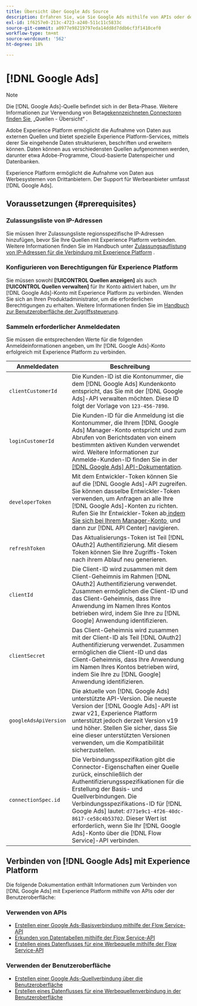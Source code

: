 ```yaml
---
title: Übersicht über Google Ads Source
description: Erfahren Sie, wie Sie Google Ads mithilfe von APIs oder der Benutzeroberfläche mit Adobe Experience Platform verbinden.
exl-id: 1f6257e0-213c-4723-a240-511c11c5833c
source-git-commit: a0977e98219797eda14dd8d7ddb6cf3f1410cef0
workflow-type: tm+mt
source-wordcount: '562'
ht-degree: 18%

---
```


# [!DNL Google Ads]

>[!NOTE]
>
>Die [!DNL Google Ads]-Quelle befindet sich in der Beta-Phase. Weitere Informationen zur Verwendung von Beta[gekennzeichneten Connectoren finden Sie &#x200B;](../../home.md#terms-and-conditions) „Quellen - Übersicht“ .

Adobe Experience Platform ermöglicht die Aufnahme von Daten aus externen Quellen und bietet spezielle Experience Platform-Services, mittels derer Sie eingehende Daten strukturieren, beschriften und erweitern können. Daten können aus verschiedensten Quellen aufgenommen werden, darunter etwa Adobe-Programme, Cloud-basierte Datenspeicher und Datenbanken.

Experience Platform ermöglicht die Aufnahme von Daten aus Werbesystemen von Drittanbietern. Der Support für Werbeanbieter umfasst [!DNL Google Ads].

## Voraussetzungen {#prerequisites}

### Zulassungsliste von IP-Adressen

Sie müssen Ihrer Zulassungsliste regionsspezifische IP-Adressen hinzufügen, bevor Sie Ihre Quellen mit Experience Platform verbinden. Weitere Informationen finden Sie im Handbuch unter [Zulassungsauflistung von IP-Adressen für die Verbindung mit Experience Platform](../../ip-address-allow-list.md) .

### Konfigurieren von Berechtigungen für Experience Platform

Sie müssen sowohl **[!UICONTROL Quellen anzeigen]** als auch **[!UICONTROL Quellen verwalten]** für Ihr Konto aktiviert haben, um Ihr [!DNL Google Ads]-Konto mit Experience Platform zu verbinden. Wenden Sie sich an Ihren Produktadministrator, um die erforderlichen Berechtigungen zu erhalten. Weitere Informationen finden Sie im [Handbuch zur Benutzeroberfläche der Zugriffssteuerung](../../../access-control/ui/overview.md).

### Sammeln erforderlicher Anmeldedaten

Sie müssen die entsprechenden Werte für die folgenden Anmeldeinformationen angeben, um Ihr [!DNL Google Ads]-Konto erfolgreich mit Experience Platform zu verbinden.

| Anmeldedaten | Beschreibung |
| --- | --- |
| `clientCustomerId` | Die Kunden-ID ist die Kontonummer, die dem [!DNL Google Ads] Kundenkonto entspricht, das Sie mit der [!DNL Google Ads]-API verwalten möchten. Diese ID folgt der Vorlage von `123-456-7890`. |
| `loginCustomerId` | Die Kunden-ID für die Anmeldung ist die Kontonummer, die Ihrem [!DNL Google Ads] Manager-Konto entspricht und zum Abrufen von Berichtsdaten von einem bestimmten aktiven Kunden verwendet wird. Weitere Informationen zur Anmelde-Kunden-ID finden Sie in der [[!DNL Google Ads] API-Dokumentation](https://developers.google.com/search-ads/reporting/concepts/login-customer-id). |
| `developerToken` | Mit dem Entwickler-Token können Sie auf die [!DNL Google Ads]-API zugreifen. Sie können dasselbe Entwickler-Token verwenden, um Anfragen an alle Ihre [!DNL Google Ads]-Konten zu richten. Rufen Sie Ihr Entwickler-Token ab[&#x200B; indem Sie sich bei Ihrem Manager-Konto &#x200B;](https://ads.google.com/home/tools/manager-accounts/) und dann zur [!DNL API Center] navigieren. |
| `refreshToken` | Das Aktualisierungs-Token ist Teil [!DNL OAuth2] Authentifizierung. Mit diesem Token können Sie Ihre Zugriffs-Token nach ihrem Ablauf neu generieren. |
| `clientId` | Die Client-ID wird zusammen mit dem Client-Geheimnis im Rahmen [!DNL OAuth2] Authentifizierung verwendet. Zusammen ermöglichen die Client-ID und das Client-Geheimnis, dass Ihre Anwendung im Namen Ihres Kontos betrieben wird, indem Sie Ihre zu [!DNL Google] Anwendung identifizieren. |
| `clientSecret` | Das Client-Geheimnis wird zusammen mit der Client-ID als Teil [!DNL OAuth2] Authentifizierung verwendet. Zusammen ermöglichen die Client-ID und das Client-Geheimnis, dass Ihre Anwendung im Namen Ihres Kontos betrieben wird, indem Sie Ihre zu [!DNL Google] Anwendung identifizieren. |
| `googleAdsApiVersion` | Die aktuelle von [!DNL Google Ads] unterstützte API-Version. Die neueste Version der [!DNL Google Ads]-API ist zwar v21, Experience Platform unterstützt jedoch derzeit Version v19 und höher. Stellen Sie sicher, dass Sie eine dieser unterstützten Versionen verwenden, um die Kompatibilität sicherzustellen. |
| `connectionSpec.id` | Die Verbindungsspezifikation gibt die Connector-Eigenschaften einer Quelle zurück, einschließlich der Authentifizierungsspezifikationen für die Erstellung der Basis- und Quellverbindungen. Die Verbindungsspezifikations-ID für [!DNL Google Ads] lautet: `d771e9c1-4f26-40dc-8617-ce58c4b53702`. Dieser Wert ist erforderlich, wenn Sie Ihr [!DNL Google Ads]-Konto über die [!DNL Flow Service]-API verbinden. |

## Verbinden von [!DNL Google Ads] mit Experience Platform

Die folgende Dokumentation enthält Informationen zum Verbinden von [!DNL Google Ads] mit Experience Platform mithilfe von APIs oder der Benutzeroberfläche:

### Verwenden von APIs

* [Erstellen einer Google Ads-Basisverbindung mithilfe der Flow Service-API](../../tutorials/api/create/advertising/ads.md)
* [Erkunden von Datentabellen mithilfe der Flow Service-API](../../tutorials/api/explore/tabular.md)
* [Erstellen eines Datenflusses für eine Werbequelle mithilfe der Flow Service-API](../../tutorials/api/collect/advertising.md)

### Verwenden der Benutzeroberfläche

* [Erstellen einer Google Ads-Quellverbindung über die Benutzeroberfläche](../../tutorials/ui/create/advertising/ads.md)
* [Erstellen eines Datenflusses für eine Werbequellenverbindung in der Benutzeroberfläche](../../tutorials/ui/dataflow/advertising.md)
